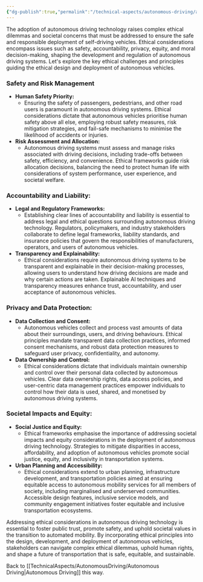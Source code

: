 ```yaml
---
{"dg-publish":true,"permalink":"/technical-aspects/autonomous-driving/autonomous-driving-branches/ethical-considerations/"}
---
```


The adoption of autonomous driving technology raises complex ethical dilemmas and societal concerns that must be addressed to ensure the safe and responsible deployment of self-driving vehicles. Ethical considerations encompass issues such as safety, accountability, privacy, equity, and moral decision-making, shaping the development and regulation of autonomous driving systems. Let's explore the key ethical challenges and principles guiding the ethical design and deployment of autonomous vehicles.

### Safety and Risk Management

- **Human Safety Priority:**
    - Ensuring the safety of passengers, pedestrians, and other road users is paramount in autonomous driving systems. Ethical considerations dictate that autonomous vehicles prioritise human safety above all else, employing robust safety measures, risk mitigation strategies, and fail-safe mechanisms to minimise the likelihood of accidents or injuries.
- **Risk Assessment and Allocation:**
    - Autonomous driving systems must assess and manage risks associated with driving decisions, including trade-offs between safety, efficiency, and convenience. Ethical frameworks guide risk allocation decisions, balancing the need to protect human life with considerations of system performance, user experience, and societal welfare.

### Accountability and Liability:

- **Legal and Regulatory Frameworks:**
    - Establishing clear lines of accountability and liability is essential to address legal and ethical questions surrounding autonomous driving technology. Regulators, policymakers, and industry stakeholders collaborate to define legal frameworks, liability standards, and insurance policies that govern the responsibilities of manufacturers, operators, and users of autonomous vehicles.
- **Transparency and Explainability:**
    - Ethical considerations require autonomous driving systems to be transparent and explainable in their decision-making processes, allowing users to understand how driving decisions are made and why certain actions are taken. Explainable AI techniques and transparency measures enhance trust, accountability, and user acceptance of autonomous vehicles.

### Privacy and Data Protection:

- **Data Collection and Consent:**
    - Autonomous vehicles collect and process vast amounts of data about their surroundings, users, and driving behaviours. Ethical principles mandate transparent data collection practices, informed consent mechanisms, and robust data protection measures to safeguard user privacy, confidentiality, and autonomy.
- **Data Ownership and Control:**
    - Ethical considerations dictate that individuals maintain ownership and control over their personal data collected by autonomous vehicles. Clear data ownership rights, data access policies, and user-centric data management practices empower individuals to control how their data is used, shared, and monetised by autonomous driving systems.

### Societal Impacts and Equity:

- **Social Justice and Equity:**
    - Ethical frameworks emphasise the importance of addressing societal impacts and equity considerations in the deployment of autonomous driving technology. Strategies to mitigate disparities in access, affordability, and adoption of autonomous vehicles promote social justice, equity, and inclusivity in transportation systems.
- **Urban Planning and Accessibility:**
    - Ethical considerations extend to urban planning, infrastructure development, and transportation policies aimed at ensuring equitable access to autonomous mobility services for all members of society, including marginalised and underserved communities. Accessible design features, inclusive service models, and community engagement initiatives foster equitable and inclusive transportation ecosystems.

Addressing ethical considerations in autonomous driving technology is essential to foster public trust, promote safety, and uphold societal values in the transition to automated mobility. By incorporating ethical principles into the design, development, and deployment of autonomous vehicles, stakeholders can navigate complex ethical dilemmas, uphold human rights, and shape a future of transportation that is safe, equitable, and sustainable.

Back to [[TechnicalAspects/AutonomousDriving/Autonomous Driving\|Autonomous Driving]] this way. 
